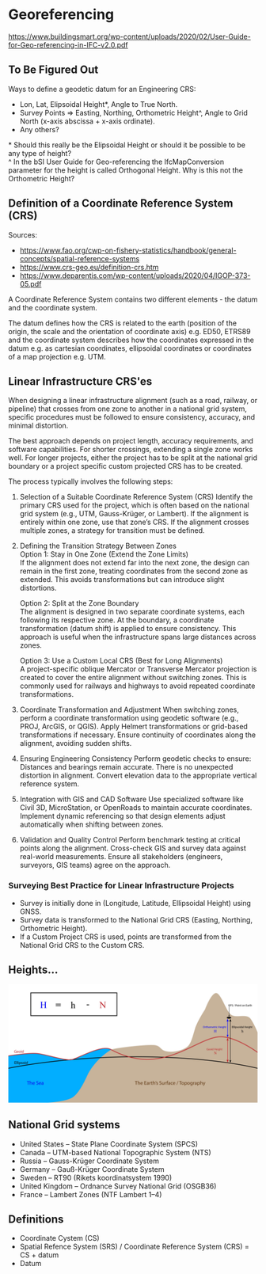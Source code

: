 # Georeferencing

>

https://www.buildingsmart.org/wp-content/uploads/2020/02/User-Guide-for-Geo-referencing-in-IFC-v2.0.pdf

## To Be Figured Out

Ways to define a geodetic datum for an Engineering CRS:

* Lon, Lat, Elipsoidal Height*, Angle to True North.
* Survey Points => Easting, Northing, Orthometric Height^, Angle to Grid North (x-axis abscissa + x-axis ordinate).
* Any others?

\* Should this really be the Elipsoidal Height or should it be possible to be any type of height?  
^ In the bSI User Guide for Geo-referencing the IfcMapConversion parameter for the height is called Orthogonal Height. Why is this not the Orthometric Height?

## Definition of a Coordinate Reference System (CRS)

Sources:

* https://www.fao.org/cwp-on-fishery-statistics/handbook/general-concepts/spatial-reference-systems
* https://www.crs-geo.eu/definition-crs.htm
* https://www.deparentis.com/wp-content/uploads/2020/04/IGOP-373-05.pdf

A Coordinate Reference System contains two different elements - the datum and the coordinate system.

The datum defines how the CRS is related to the earth (position of the origin, the scale and the orientation of coordinate axis) e.g. ED50, ETRS89 and the coordinate system describes how the coordinates expressed in the datum e.g. as cartesian coordinates, ellipsoidal coordinates or coordinates of a map projection e.g. UTM.

## Linear Infrastructure CRS'es

When designing a linear infrastructure alignment (such as a road, railway, or pipeline) that crosses from one zone to another in a national grid system, specific procedures must be followed to ensure consistency, accuracy, and minimal distortion.

The best approach depends on project length, accuracy requirements, and software capabilities. For shorter crossings, extending a single zone works well. For longer projects, either the project has to be split at the national grid boundary or a project specific custom projected CRS has to be created.

The process typically involves the following steps:

1. Selection of a Suitable Coordinate Reference System (CRS)
Identify the primary CRS used for the project, which is often based on the national grid system (e.g., UTM, Gauss-Krüger, or Lambert).
If the alignment is entirely within one zone, use that zone’s CRS.
If the alignment crosses multiple zones, a strategy for transition must be defined.

2. Defining the Transition Strategy Between Zones  
    Option 1: Stay in One Zone (Extend the Zone Limits)  
    If the alignment does not extend far into the next zone, the design can remain in the first zone, treating coordinates from the second zone as extended. This avoids transformations but can introduce slight distortions.

    Option 2: Split at the Zone Boundary  
    The alignment is designed in two separate coordinate systems, each following its respective zone.
    At the boundary, a coordinate transformation (datum shift) is applied to ensure consistency.
    This approach is useful when the infrastructure spans large distances across zones.

    Option 3: Use a Custom Local CRS (Best for Long Alignments)  
    A project-specific oblique Mercator or Transverse Mercator projection is created to cover the entire alignment without switching zones.
    This is commonly used for railways and highways to avoid repeated coordinate transformations.

3. Coordinate Transformation and Adjustment
When switching zones, perform a coordinate transformation using geodetic software (e.g., PROJ, ArcGIS, or QGIS).
Apply Helmert transformations or grid-based transformations if necessary.
Ensure continuity of coordinates along the alignment, avoiding sudden shifts.

4. Ensuring Engineering Consistency
Perform geodetic checks to ensure:
Distances and bearings remain accurate.
There is no unexpected distortion in alignment.
Convert elevation data to the appropriate vertical reference system.

5. Integration with GIS and CAD Software
Use specialized software like Civil 3D, MicroStation, or OpenRoads to maintain accurate coordinates.
Implement dynamic referencing so that design elements adjust automatically when shifting between zones.

6. Validation and Quality Control
Perform benchmark testing at critical points along the alignment.
Cross-check GIS and survey data against real-world measurements.
Ensure all stakeholders (engineers, surveyors, GIS teams) agree on the approach.

### Surveying Best Practice for Linear Infrastructure Projects

* Survey is initially done in (Longitude, Latitude, Ellipsoidal Height) using GNSS.
* Survey data is transformed to the National Grid CRS (Easting, Northing, Orthometric Height).
* If a Custom Project CRS is used, points are transformed from the National Grid CRS to the Custom CRS.

## Heights...

![HeightsOnEarth](./HeightsOnEarth.jpg)

## National Grid systems

* United States – State Plane Coordinate System (SPCS)
* Canada – UTM-based National Topographic System (NTS)
* Russia – Gauss-Krüger Coordinate System
* Germany – Gauß-Krüger Coordinate System
* Sweden – RT90 (Rikets koordinatsystem 1990)
* United Kingdom – Ordnance Survey National Grid (OSGB36)
* France – Lambert Zones (NTF Lambert 1–4)

## Definitions

* Coordinate Cystem (CS)
* Spatial Refence System (SRS) / Coordinate Reference System (CRS) = CS + datum
* Datum
